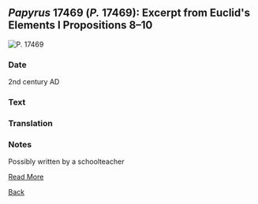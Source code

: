 ## _Papyrus_ 17469 (_P._ 17469): Excerpt from Euclid's Elements I Propositions 8–10

![P. 17469](https://berlpap.smb.museum/Original/P_17469_R_2_001.jpg)

### Date

2nd century AD

### Text 


### Translation


### Notes

Possibly written by a schoolteacher

[Read More](https://berlpap.smb.museum/record/?result=0&Alle=17469)

[Back](./resources.html)
